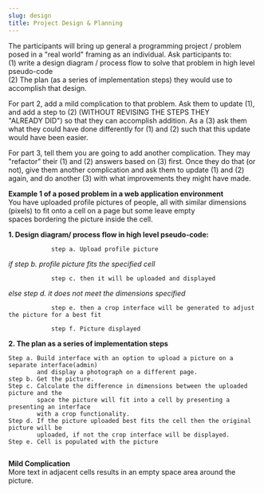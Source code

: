 ```yaml
---
slug: design
title: Project Design & Planning
---
```

The participants will bring up general a programming project / problem posed in a "real world" framing as an individual.  Ask participants to:  
(1) write a design diagram / process flow to solve that problem in high level pseudo-code  
(2) The plan (as a series of implementation steps) they would use to accomplish that design.

For part 2, add a mild complication to that problem.  Ask them to update (1), and add a step to (2) (WITHOUT REVISING THE STEPS THEY   
"ALREADY DID") so that they can accomplish addition.  As a (3) ask them what they could have done differently for (1) and (2) such that 
this update would have been easier.

For part 3, tell them you are going to add another complication.  They may "refactor" their (1) and (2) answers based on (3) first.  Once they do that (or not), give them another complication and ask them to update (1) and (2) again, and do another (3) with what improvements they might have made.


<b>Example 1 of a posed problem in a web application environment</b>  
  You have uploaded profile pictures of people, all with similar dimensions (pixels) to fit onto a cell on a page but some leave empty  
  spaces bordering the picture inside the cell.
  
<b>1. Design  diagram/ process flow in high level pseudo-code:</b>

                step a. Upload profile picture
           
<i>if        step b. profile picture fits the specified  cell </i>
      
                step c. then it will be uploaded and displayed
            
<i>else      step d. it does not meet the dimensions specified</i>
                                                                                                                                                            
                step e. then a crop interface will be generated to adjust the picture for a best fit
            
                step f. Picture displayed            



<b>2. The plan as a series of implementation steps </b>
```
Step a. Build interface with an option to upload a picture on a separate interface(admin)  
        and display a photograph on a different page.
step b. Get the picture.
Step c. Calculate the difference in dimensions between the uploaded picture and the   
        space the picture will fit into a cell by presenting a presenting an interface  
        with a crop functionality.
Step d. If the picture uploaded best fits the cell then the original picture will be   
        uploaded, if not the crop interface will be displayed.
Step e. Cell is populated with the picture


```
<b>Mild Complication</b>  
More text in adjacent cells results in an empty space area around the picture.



<!--
### Why do we write software?

Some scenarios:
- a script to extract some data from a file one time

- a data integration pipeline to merge information 
  from multiple sources

- analysis tools that do not exist (in my language/in
  a way that meets my needs)

- a graphical interface to communicate information to 
  non-technical users

- a smartphone game where people move pixels to make 
  the screen flash and this makes me rich

- an operating system


### Is there anything special about research software? Yes!
- Research software is often trying to do something new,
  and new endeavors don't always succeed.  It is more
  likely that you will have to stop and re-plan at some
  point in the middle of your project.

- A critical aspect of doing research is repeatability.
  Write your software in a way so that you and others
  will be able to re-create your results.  Sometimes you
  need to do this in order to sort out a bug; othertimes
  you want to repeat the analysis on a slightly different
  problem.

- Licensing for research software tends to be easy, because
  it is usually (and should be!) open source.  You can
  often use other open source software without problems,
  just remember to give appropriate credit to other
  software developers.


###Questions to answer (from class discussion):

1. What problem will it solve?
2. How beneficial will it be?
3. What kinds of methods?
4. Will it be efficient enough?
5. What programming language?
6. Is it sufficiently user-friendly?
7. Is it a correct algorithm / is it guaranteed to be 
   good enough?
8. Is it an improvement over existing methods?


### My list of questions to answer:

1. What is the problem to solve?
2. Who is the typical user?
3. Use case(s)?
4. Licensing?
5. Background research to do?
6. Data requirements?
7. Language/framework?
8. Hardware?
9. Operating system?
10. 3-5 milestones?
11. Potential challenges?

### Applying these ideas

For each of the following projects, take a few minutes to answer my list
of questions.

The projects:
1. command line tool that takes a URL and writes 
   plain text to disk

2. library that compares non-standard place names to
   a curated dictionary and does smart-matching

3. real-time prediction of match outcomes

4. battery tracker for smartphones that identifies 
   events that affect battery life (like software 
   updates, new apps, usage changes)

5. predictive elephant movement simulator


Input
-interface with a message to upload a picture
-get the picture


Processing
- calculate the diffence in pixels between the exisiting cell and the uploaded picture
- if picture overlaps the boundaries of the cell present an interface to crop the picture
- if picture is the best fit upload the picture to the cell


Output

-cell is populated with the picture







-->
